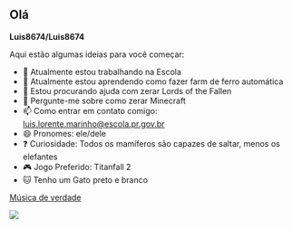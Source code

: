 ## Olá

**Luis8674/Luis8674**

Aqui estão algumas ideias para você começar:

- 🔭 Atualmente estou trabalhando na Escola
- 🌱 Atualmente estou aprendendo como fazer farm de ferro automática
- 🤔 Estou procurando ajuda com zerar Lords of the Fallen
- 💬 Pergunte-me sobre como zerar Minecraft
- 📫 Como entrar em contato comigo: luis.lorente.marinho@escola.pr.gov.br
- 😄 Pronomes: ele/dele
- ❓ Curiosidade: Todos os mamíferos são capazes de saltar, menos os elefantes
- 🎮 Jogo Preferido: Titanfall 2
- 🐱 Tenho um Gato preto e branco
 
[Música de verdade](https://www.youtube.com/watch?v=LMeluRz2wv4)

![](https://media1.tenor.com/m/9wI_bxPl3LIAAAAd/thumbs-up-bt7274.gif)
